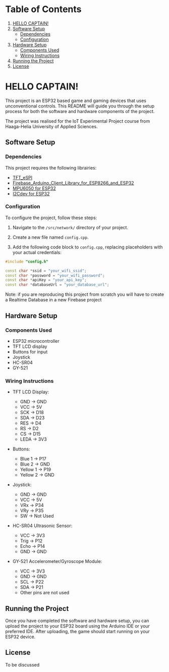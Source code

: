 # Table of Contents

1. [HELLO CAPTAIN!](#hello-captain)
2. [Software Setup](#software-setup)
   - [Dependencies](#dependencies)
   - [Configuration](#configuration)
3. [Hardware Setup](#hardware-setup)
   - [Components Used](#components-used)
   - [Wiring Instructions](#wiring-instructions)
4. [Running the Project](#running-the-project)
5. [License](#license)

# HELLO CAPTAIN!

This project is an ESP32 based game and gaming devices that uses unconventional controls. This README will guide you through the setup process for both the software and hardware components of the project.  
  
The project was realised for the IoT Experimental Project course from  Haaga-Helia University of Applied Sciences.

## Software Setup

### Dependencies

This project requires the following librairies:
- [TFT_eSPI](https://github.com/Bodmer/TFT_eSPI)
- [Firebase_Arduino_Client_Library_for_ESP8266_and_ESP32](https://github.com/mobizt/Firebase-ESP-Client)
- [MPU6050 for ESP32](https://github.com/jrowberg/i2cdevlib/tree/master/ESP32_ESP-IDF/components/MPU6050)
- [I2Cdev for ESP32](https://github.com/jrowberg/i2cdevlib/tree/master/ESP32_ESP-IDF/components/I2Cdev)


### Configuration

To configure the project, follow these steps:

1. Navigate to the `/src/network/` directory of your project.

2. Create a new file named `config.cpp`.

3. Add the following code block to `config.cpp`, replacing placeholders with your actual credentials:

```cpp
#include "config.h"

const char *ssid = "your_wifi_ssid";
const char *password = "your_wifi_password";
const char *apiKey = "your_api_key";
const char *databaseUrl = "your_database_url";
```
Note: if you are reproducing this project from scratch you will have to create a Realtime Database in a new Firebase project

## Hardware Setup

### Components Used

- ESP32 microcontroller 
- TFT LCD display
- Buttons for input
- Joystick
- HC-SR04 
- GY-521 

### Wiring Instructions

- TFT LCD Display:
  - GND  -> GND
  - VCC  -> 5V
  - SCK  -> D18
  - SDA  -> D23
  - RES  -> D4
  - RS   -> D2
  - CS   -> D15
  - LEDA -> 3V3

- Buttons:
  - Blue 1 -> P17
  - Blue 2 -> GND
  - Yellow 1 -> P19
  - Yellow 2 -> GND

- Joystick:
  - GND  -> GND
  - VCC  -> 5V
  - VRx -> P34
  - VRy -> P35
  - SW -> Not Used

- HC-SR04 Ultrasonic Sensor:
  - VCC -> 3V3
  - Trig -> P12
  - Echo -> P14
  - GND -> GND

- GY-521 Accelerometer/Gyroscope Module:
  - VCC -> 3V3
  - GND -> GND
  - SCL -> P22
  - SDA -> P21
  - Other pins are not used
    
## Running the Project

Once you have completed the software and hardware setup, you can upload the project to your ESP32 board using the Arduino IDE or your preferred IDE. After uploading, the game should start running on your ESP32 device.

## License
To be discussed

